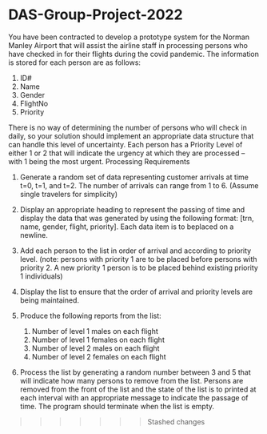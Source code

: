 # DAS-Group-Project-2022
You have been contracted to develop a prototype system for the Norman Manley Airport that will assist the airline staff in processing persons who have checked in for their flights during the covid pandemic. The information is stored for each person are as follows:

1. ID#
2. Name
3. Gender
4. FlightNo
5. Priority

There is no way of determining the number of persons who will check in daily, so your solution should implement an appropriate data structure that can handle this level of uncertainty. Each person has a Priority Level of either 1 or 2 that will indicate the urgency at which they are processed – with 1 being the most urgent. Processing Requirements
1. Generate a random set of data representing customer arrivals at time t=0, t=1, and t=2. The number of 
arrivals can range from 1 to 6. (Assume single travelers for simplicity)
2. Display an appropriate heading to represent the passing of time and display the data that was generated by using the following format: [trn, name, gender, flight, priority]. Each data item is to beplaced on a newline.
3. Add each person to the list in order of arrival and according to priority level. (note: persons with priority 1 are to be placed before persons with priority 2. A new priority 1 person is to be placed behind existing priority 1 individuals)
4. Display the list to ensure that the order of arrival and priority levels are being maintained. 
5. Produce the following reports from the list:
   
	1. Number of level 1 males on each flight
	2. Number of level 1 females on each flight
	3. Number of level 2 males on each flight
	4. Number of level 2 females on each flight
	   
6. Process the list by generating a random number between 3 and 5 that will indicate how many persons to remove from the list. Persons are removed from the front of the list and the state of the list is to printed at each interval with an appropriate message to indicate the passage of time. The program should terminate when the list is empty.
>>>>>>> Stashed changes
